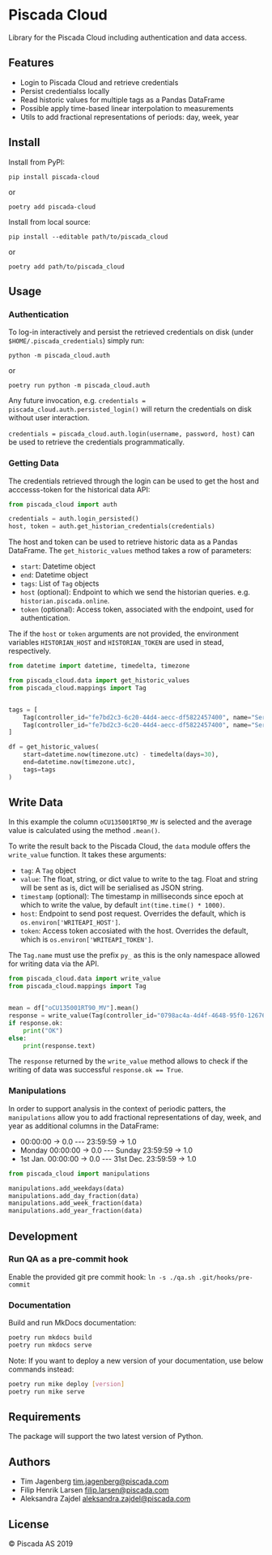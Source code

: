 # Piscada Cloud

Library for the Piscada Cloud including authentication and data access.

## Features

- Login to Piscada Cloud and retrieve credentials
- Persist credentialss locally
- Read historic values for multiple tags as a Pandas DataFrame
- Possible apply time-based linear interpolation to measurements
- Utils to add fractional representations of periods: day, week, year

## Install

Install from PyPI:

```shell
pip install piscada-cloud
```

or

```shell
poetry add piscada-cloud
```

Install from local source:

```shell
pip install --editable path/to/piscada_cloud
```

or

```shell
poetry add path/to/piscada_cloud
```

## Usage

### Authentication

To log-in interactively and persist the retrieved credentials on disk (under `$HOME/.piscada_credentials`) simply run:

```shell
python -m piscada_cloud.auth
```

or

```shell
poetry run python -m piscada_cloud.auth
```

Any future invocation, e.g. `credentials = piscada_cloud.auth.persisted_login()` will return the credentials on disk without user interaction.

`credentials = piscada_cloud.auth.login(username, password, host)` can be used to retrieve the credentials programmatically.

### Getting Data

The credentials retrieved through the login can be used to get the host and acccesss-token for the historical data API:

```python
from piscada_cloud import auth

credentials = auth.login_persisted()
host, token = auth.get_historian_credentials(credentials)
```

The host and token can be used to retrieve historic data as a Pandas DataFrame.
The `get_historic_values` method takes a row of parameters:

- `start`: Datetime object
- `end`: Datetime object
- `tags`: List of `Tag` objects
- `host` (optional): Endpoint to which we send the historian queries. e.g. `historian.piscada.online`.
- `token` (optional): Access token, associated with the endpoint, used for authentication.

The if the `host` or `token` arguments are not provided, the environment variables `HISTORIAN_HOST` and `HISTORIAN_TOKEN` are used in stead, respectively.

```python
from datetime import datetime, timedelta, timezone

from piscada_cloud.data import get_historic_values
from piscada_cloud.mappings import Tag


tags = [
    Tag(controller_id="fe7bd2c3-6c20-44d4-aecc-df5822457400", name="ServerCpuUsage"),
    Tag(controller_id="fe7bd2c3-6c20-44d4-aecc-df5822457400", name="ServerMemoryUsage"),
]

df = get_historic_values(
    start=datetime.now(timezone.utc) - timedelta(days=30),
    end=datetime.now(timezone.utc),
    tags=tags
)
```

## Write Data

In this example the column `oCU135001RT90_MV` is selected and the average value is calculated using the method `.mean()`.

To write the result back to the Piscada Cloud, the `data` module offers the `write_value` function. It takes these arguments:

- `tag`: A `Tag` object
- `value`: The float, string, or dict value to write to the tag. Float and string will be sent as is, dict will be serialised as JSON string.
- `timestamp` (optional): The timestamp in milliseconds since epoch at which to write the value, by default `int(time.time() * 1000)`.
- `host`: Endpoint to send post request. Overrides the default, which is `os.environ['WRITEAPI_HOST']`.
- `token`: Access token accosiated with the host. Overrides the default, which is `os.environ['WRITEAPI_TOKEN']`.

The `Tag.name` must use the prefix `py_` as this is the only namespace allowed for writing data via the API.

```python
from piscada_cloud.data import write_value
from piscada_cloud.mappings import Tag


mean = df["oCU135001RT90_MV"].mean()
response = write_value(Tag(controller_id="0798ac4a-4d4f-4648-95f0-12676b3411d5", name="py_oCU135001RT90_MV_1h_mean"), value=mean)
if response.ok:
    print("OK")
else:
    print(response.text)
```

The `response` returned by the `write_value` method allows to check if the writing of data was successful `response.ok == True`.

### Manipulations

In order to support analysis in the context of periodic patters, the `manipulations` allow you to add fractional representations of day, week, and year as additional columns in the DataFrame:

- 00:00:00 -> 0.0 --- 23:59:59 -> 1.0
- Monday 00:00:00 -> 0.0 --- Sunday 23:59:59 -> 1.0
- 1st Jan. 00:00:00 -> 0.0 --- 31st Dec. 23:59:59 -> 1.0

```python
from piscada_cloud import manipulations

manipulations.add_weekdays(data)
manipulations.add_day_fraction(data)
manipulations.add_week_fraction(data)
manipulations.add_year_fraction(data)
```

## Development

### Run QA as a pre-commit hook

Enable the provided git pre commit hook: `ln -s ./qa.sh .git/hooks/pre-commit`

### Documentation

Build and run MkDocs documentation:

```bash
poetry run mkdocs build
poetry run mkdocs serve
```

Note: If you want to deploy a new version of your documentation, use below commands instead:
```bash
poetry run mike deploy [version]
poetry run mike serve
```

## Requirements

The package will support the two latest version of Python.

## Authors

- Tim Jagenberg [tim.jagenberg@piscada.com](mailto:tim.jagenberg@piscada.com)
- Filip Henrik Larsen [filip.larsen@piscada.com](mailto:filip.larsen@piscada.com)
- Aleksandra Zajdel [aleksandra.zajdel@piscada.com](mailto:aleksandra.zajdel@piscada.com)

## License

© Piscada AS 2019
